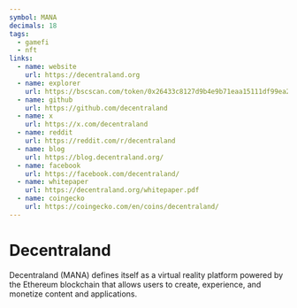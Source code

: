 ```yaml
---
symbol: MANA
decimals: 18
tags:
  - gamefi
  - nft
links:
  - name: website
    url: https://decentraland.org
  - name: explorer
    url: https://bscscan.com/token/0x26433c8127d9b4e9b71eaa15111df99ea2eeb2f8
  - name: github
    url: https://github.com/decentraland
  - name: x
    url: https://x.com/decentraland
  - name: reddit
    url: https://reddit.com/r/decentraland
  - name: blog
    url: https://blog.decentraland.org/
  - name: facebook
    url: https://facebook.com/decentraland/
  - name: whitepaper
    url: https://decentraland.org/whitepaper.pdf
  - name: coingecko
    url: https://coingecko.com/en/coins/decentraland/
---
```


# Decentraland

Decentraland (MANA) defines itself as a virtual reality platform powered by the Ethereum blockchain that allows users to create, experience, and monetize content and applications.
